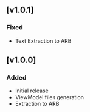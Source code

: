 ## [v1.0.1]

### Fixed

- Text Extraction to ARB

## [v1.0.0]

### Added

- Initial release
- ViewModel files generation
- Extraction to ARB
